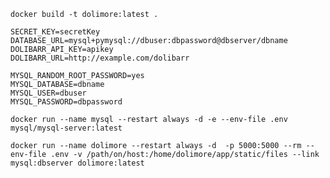 ```docker build -t dolimore:latest .```

```
SECRET_KEY=secretKey
DATABASE_URL=mysql+pymysql://dbuser:dbpassword@dbserver/dbname
DOLIBARR_API_KEY=apikey
DOLIBARR_URL=http://example.com/dolibarr

MYSQL_RANDOM_ROOT_PASSWORD=yes
MYSQL_DATABASE=dbname
MYSQL_USER=dbuser
MYSQL_PASSWORD=dbpassword
```

```docker run --name mysql --restart always -d -e --env-file .env mysql/mysql-server:latest```

```docker run --name dolimore --restart always -d  -p 5000:5000 --rm --env-file .env -v /path/on/host:/home/dolimore/app/static/files --link mysql:dbserver dolimore:latest```
